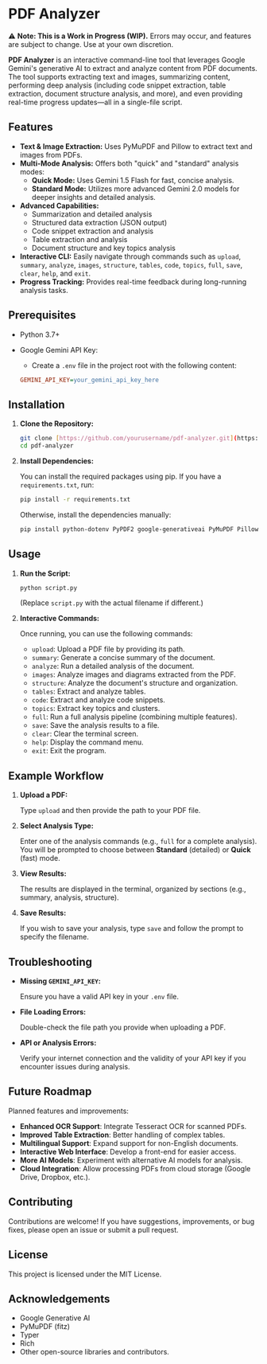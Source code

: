 # PDF Analyzer

⚠️ **Note: This is a Work in Progress (WIP).** Errors may occur, and features are subject to change. Use at your own discretion.

**PDF Analyzer** is an interactive command-line tool that leverages Google Gemini's generative AI to extract and analyze content from PDF documents. The tool supports extracting text and images, summarizing content, performing deep analysis (including code snippet extraction, table extraction, document structure analysis, and more), and even providing real-time progress updates—all in a single-file script.

## Features

*   **Text & Image Extraction:** Uses PyMuPDF and Pillow to extract text and images from PDFs.
*   **Multi-Mode Analysis:** Offers both "quick" and "standard" analysis modes:
    *   **Quick Mode:** Uses Gemini 1.5 Flash for fast, concise analysis.
    *   **Standard Mode:** Utilizes more advanced Gemini 2.0 models for deeper insights and detailed analysis.
*   **Advanced Capabilities:**
    *   Summarization and detailed analysis
    *   Structured data extraction (JSON output)
    *   Code snippet extraction and analysis
    *   Table extraction and analysis
    *   Document structure and key topics analysis
*   **Interactive CLI:** Easily navigate through commands such as `upload`, `summary`, `analyze`, `images`, `structure`, `tables`, `code`, `topics`, `full`, `save`, `clear`, `help`, and `exit`.
*   **Progress Tracking:** Provides real-time feedback during long-running analysis tasks.

## Prerequisites

*   Python 3.7+
*   Google Gemini API Key:
    *   Create a `.env` file in the project root with the following content:

    ```ini
    GEMINI_API_KEY=your_gemini_api_key_here
    ```

## Installation

1.  **Clone the Repository:**

    ```bash
    git clone [https://github.com/yourusername/pdf-analyzer.git](https://www.google.com/search?q=https://github.com/yourusername/pdf-analyzer.git)
    cd pdf-analyzer
    ```

2.  **Install Dependencies:**

    You can install the required packages using pip. If you have a `requirements.txt`, run:

    ```bash
    pip install -r requirements.txt
    ```

    Otherwise, install the dependencies manually:

    ```bash
    pip install python-dotenv PyPDF2 google-generativeai PyMuPDF Pillow typer rich
    ```

## Usage

1.  **Run the Script:**

    ```bash
    python script.py
    ```

    (Replace `script.py` with the actual filename if different.)

2.  **Interactive Commands:**

    Once running, you can use the following commands:

    *   `upload`: Upload a PDF file by providing its path.
    *   `summary`: Generate a concise summary of the document.
    *   `analyze`: Run a detailed analysis of the document.
    *   `images`: Analyze images and diagrams extracted from the PDF.
    *   `structure`: Analyze the document's structure and organization.
    *   `tables`: Extract and analyze tables.
    *   `code`: Extract and analyze code snippets.
    *   `topics`: Extract key topics and clusters.
    *   `full`: Run a full analysis pipeline (combining multiple features).
    *   `save`: Save the analysis results to a file.
    *   `clear`: Clear the terminal screen.
    *   `help`: Display the command menu.
    *   `exit`: Exit the program.

## Example Workflow

1.  **Upload a PDF:**

    Type `upload` and then provide the path to your PDF file.

2.  **Select Analysis Type:**

    Enter one of the analysis commands (e.g., `full` for a complete analysis). You will be prompted to choose between **Standard** (detailed) or **Quick** (fast) mode.

3.  **View Results:**

    The results are displayed in the terminal, organized by sections (e.g., summary, analysis, structure).

4.  **Save Results:**

    If you wish to save your analysis, type `save` and follow the prompt to specify the filename.

## Troubleshooting

*   **Missing `GEMINI_API_KEY`:**

    Ensure you have a valid API key in your `.env` file.

*   **File Loading Errors:**

    Double-check the file path you provide when uploading a PDF.

*   **API or Analysis Errors:**

    Verify your internet connection and the validity of your API key if you encounter issues during analysis.

## Future Roadmap

Planned features and improvements:
- **Enhanced OCR Support**: Integrate Tesseract OCR for scanned PDFs.
- **Improved Table Extraction**: Better handling of complex tables.
- **Multilingual Support**: Expand support for non-English documents.
- **Interactive Web Interface**: Develop a front-end for easier access.
- **More AI Models**: Experiment with alternative AI models for analysis.
- **Cloud Integration**: Allow processing PDFs from cloud storage (Google Drive, Dropbox, etc.).

## Contributing

Contributions are welcome! If you have suggestions, improvements, or bug fixes, please open an issue or submit a pull request.

## License

This project is licensed under the MIT License.

## Acknowledgements

*   Google Generative AI
*   PyMuPDF (fitz)
*   Typer
*   Rich
*   Other open-source libraries and contributors.
